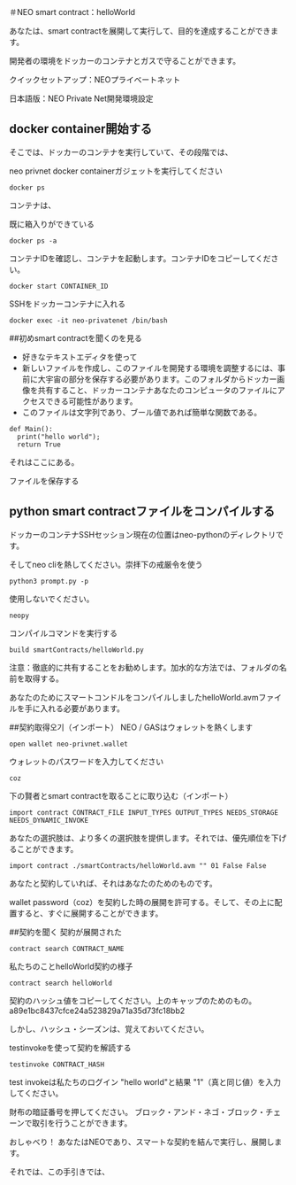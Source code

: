 ＃NEO smart contract：helloWorld

あなたは、smart contractを展開して実行して、目的を達成することができます。

開発者の環境をドッカーのコンテナとガスで守ることができます。

クイックセットアップ：NEOプライベートネット

日本語版：NEO Private Net開発環境設定

## docker container開始する
そこでは、ドッカーのコンテナを実行していて、その段階では、

neo privnet docker containerガジェットを実行してください
```
docker ps
```

コンテナは、


既に箱入りができている
```
docker ps -a
```

コンテナIDを確認し、コンテナを起動します。コンテナIDをコピーしてください。
```
docker start CONTAINER_ID
```

SSHをドッカーコンテナに入れる
```
docker exec -it neo-privatenet /bin/bash
```

##初めsmart contractを聞くのを見る
- 好きなテキストエディタを使って
- 新しいファイルを作成し、このファイルを開発する環境を調整するには、事前に大宇宙の部分を保存する必要があります。このフォルダからドッカー画像を共有すること、ドッカーコンテナあなたのコンピュータのファイルにアクセスできる可能性があります。
- このファイルは文字列であり、ブール値であれば簡単な関数である。
```
def Main():
  print("hello world");
  return True
```

それはここにある。

ファイルを保存する

## python smart contractファイルをコンパイルする
ドッカーのコンテナSSHセッション現在の位置はneo-pythonのディレクトリです。

そしてneo cliを熱してください。崇拝下の戒厳令を使う
```
python3 prompt.py -p
```

使用しないでください。
```
neopy
```

コンパイルコマンドを実行する
```
build smartContracts/helloWorld.py
```

注意：徹底的に共有することをお勧めします。加水的な方法では、フォルダの名前を取得する。

あなたのためにスマートコンドルをコンパイルしましたhelloWorld.avmファイルを手に入れる必要があります。


##契約取得오기（インポート）
NEO / GASはウォレットを熱くします
```
open wallet neo-privnet.wallet
```

ウォレットのパスワードを入力してください
```
coz
```

下の賢者とsmart contractを取ることに取り込む（インポート）
```
import contract CONTRACT_FILE INPUT_TYPES OUTPUT_TYPES NEEDS_STORAGE NEEDS_DYNAMIC_INVOKE
```

あなたの選択肢は、より多くの選択肢を提供します。それでは、優先順位を下げることができます。
```
import contract ./smartContracts/helloWorld.avm "" 01 False False
```

あなたと契約していれば、それはあなたのためのものです。


wallet password（coz）を契約した時の展開を許可する。そして、その上に配置すると、すぐに展開することができます。


##契約を聞く
契約が展開された
```
contract search CONTRACT_NAME
```

私たちのことhelloWorld契約の様子
```
contract search helloWorld
```

契約のハッシュ値をコピーしてください。上のキャップのためのもの。 a89e1bc8437cfce24a523829a71a35d73fc18bb2

しかし、ハッシュ・シーズンは、覚えておいてください。

testinvokeを使って契約を解読する
```
testinvoke CONTRACT_HASH
```

test invokeは私たちのログイン "hello world"と結果 "1"（真と同じ値）を入力してください。

財布の暗証番号を押してください。 ブロック・アンド・ネゴ・ブロック・チェーンで取引を行うことができます。

おしゃべり！ あなたはNEOであり、スマートな契約を結んで実行し、展開します。

それでは、この手引きでは、
